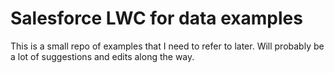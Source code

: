 # Salesforce LWC for data examples

This is a small repo of examples that I need to refer to later. 
Will probably be a lot of suggestions and edits along the way. 
